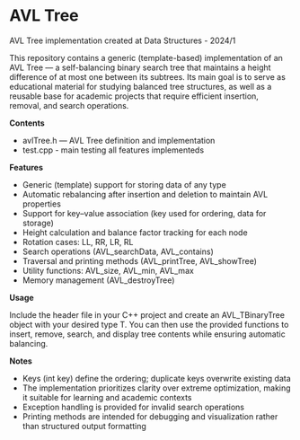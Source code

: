 # AVL Tree
AVL Tree implementation created at Data Structures - 2024/1

This repository contains a generic (template-based) implementation of an AVL Tree — a self-balancing binary search tree that maintains a height difference of at most one between its subtrees.
Its main goal is to serve as educational material for studying balanced tree structures, as well as a reusable base for academic projects that require efficient insertion, removal, and search operations.

**Contents**
- avlTree.h — AVL Tree definition and implementation
- test.cpp - main testing all features implementeds

**Features**
- Generic (template) support for storing data of any type
- Automatic rebalancing after insertion and deletion to maintain AVL properties
- Support for key–value association (key used for ordering, data for storage)
- Height calculation and balance factor tracking for each node
- Rotation cases: LL, RR, LR, RL
- Search operations (AVL_searchData, AVL_contains)
- Traversal and printing methods (AVL_printTree, AVL_showTree)
- Utility functions: AVL_size, AVL_min, AVL_max
- Memory management (AVL_destroyTree)

**Usage**

Include the header file in your C++ project and create an AVL_TBinaryTree<T> object with your desired type T.
You can then use the provided functions to insert, remove, search, and display tree contents while ensuring automatic balancing.

**Notes**
- Keys (int key) define the ordering; duplicate keys overwrite existing data
- The implementation prioritizes clarity over extreme optimization, making it suitable for learning and academic contexts
- Exception handling is provided for invalid search operations
- Printing methods are intended for debugging and visualization rather than structured output formatting
